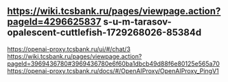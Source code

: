https://wiki.tcsbank.ru/pages/viewpage.action?pageId=4296625837
s-u-m-tarasov-opalescent-cuttlefish-1729268026-85384d
---
https://openai-proxy.tcsbank.ru/ui/#/chat/3
https://wiki.tcsbank.ru/pages/viewpage.action?pageId=3969436780#3969436780e6f60ba1dbcb49d88f6e80125e565a70
https://openai-proxy.tcsbank.ru/docs/#/OpenAIProxy/OpenAIProxy_PingV1